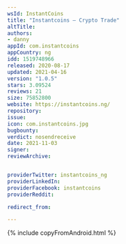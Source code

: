 ```yaml
---
wsId: InstantCoins
title: "Instantcoins – Crypto Trade"
altTitle: 
authors:
- danny
appId: com.instantcoins
appCountry: ng
idd: 1519748966
released: 2020-08-17
updated: 2021-04-16
version: "1.0.5"
stars: 3.09524
reviews: 21
size: 75852800
website: https://instantcoins.ng/
repository: 
issue: 
icon: com.instantcoins.jpg
bugbounty: 
verdict: nosendreceive
date: 2021-11-03
signer: 
reviewArchive:


providerTwitter: instantcoins_ng
providerLinkedIn: 
providerFacebook: instantcoins
providerReddit: 

redirect_from:

---
```


{% include copyFromAndroid.html %}


